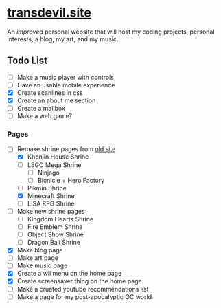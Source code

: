 # [transdevil.site](https://transdevil.site/)

An _improved_ personal website that will host my coding projects, personal interests, a blog, my art, and my music.

## Todo List

- [ ] Make a music player with controls
- [ ] Have an usable mobile experience
- [x] Create scanlines in css
- [x] Create an about me section
- [ ] Create a mailbox
- [ ] Make a web game?

### Pages

- [ ] Remake shrine pages from [old site](https://thetransgenderdevil.neocities.org/)
  - [x] Khonjin House Shrine
  - [ ] LEGO Mega Shrine
    - [ ] Ninjago
    - [ ] Bionicle + Hero Factory
  - [ ] Pikmin Shrine
  - [x] Minecraft Shrine
  - [ ] LISA RPG Shrine
- [ ] Make new shrine pages
  - [ ] Kingdom Hearts Shrine
  - [ ] Fire Emblem Shrine
  - [ ] Object Show Shrine
  - [ ] Dragon Ball Shrine
- [x] Make blog page
- [ ] Make art page
- [ ] Make music page
- [x] Create a wii menu on the home page
- [x] Create screensaver thing on the home page
- [ ] Make a cruated youtube recommendations list
- [ ] Make a page for my post-apocalyptic OC world

